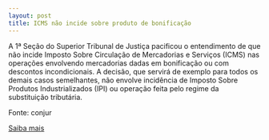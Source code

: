 ```yaml
---
layout: post
title: ICMS não incide sobre produto de bonificação
---
```

<p>A 1ª Seção do Superior Tribunal de Justiça pacificou o entendimento de que não incide Imposto Sobre Circulação de Mercadorias e Serviços (ICMS) nas operações envolvendo mercadorias dadas em bonificação ou com descontos incondicionais. A decisão, que servirá de exemplo para todos os demais casos semelhantes, não envolve incidência de Imposto Sobre Produtos Industrializados (IPI) ou operação feita pelo regime da substituição tributária.</p><p>Fonte: conjur</p><p><a href="http://www.conjur.com.br/2009-out-16/icms-nao-incide-produtos-concedidos-bonificacao" target="_blank">Saiba mais </a></p>

